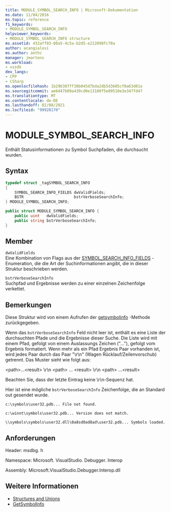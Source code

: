 ```yaml
---
title: MODULE_SYMBOL_SEARCH_INFO | Microsoft-Dokumentation
ms.date: 11/04/2016
ms.topic: reference
f1_keywords:
- MODULE_SYMBOL_SEARCH_INFO
helpviewer_keywords:
- MODULE_SYMBOL_SEARCH_INFO structure
ms.assetid: 432aff03-08a5-4c5a-b2d5-e212090fc70a
author: acangialosi
ms.author: anthc
manager: jmartens
ms.workload:
- vssdk
dev_langs:
- CPP
- CSharp
ms.openlocfilehash: 1b296307ff30b045d7bda2db5d3605cf0a63d01e
ms.sourcegitcommit: ae6d47b09a439cd0e13180f5e89510e3e347fd47
ms.translationtype: MT
ms.contentlocale: de-DE
ms.lasthandoff: 02/08/2021
ms.locfileid: "99928170"
---
```

# <a name="module_symbol_search_info"></a>MODULE_SYMBOL_SEARCH_INFO

Enthält Statusinformationen zu Symbol Suchpfaden, die durchsucht wurden.

## <a name="syntax"></a>Syntax

```cpp
typedef struct _tagSYMBOL_SEARCH_INFO
{
    SYMBOL_SEARCH_INFO_FIELDS dwValidFields;
    BSTR                      bstrVerboseSearchInfo;
} MODULE_SYMBOL_SEARCH_INFO;
```

```csharp
public struct MODULE_SYMBOL_SEARCH_INFO {
    public uint   dwValidFields;
    public string bstrVerboseSearchInfo;
}
```

## <a name="members"></a>Member

`dwValidFields`\
Eine Kombination von Flags aus der [SYMBOL_SEARCH_INFO_FIELDS](../../../extensibility/debugger/reference/symbol-search-info-fields.md) -Enumeration, die die Art der Suchinformationen angibt, die in dieser Struktur beschrieben werden.

`bstrVerboseSearchInfo`\
Suchpfad und Ergebnisse werden zu einer einzelnen Zeichenfolge verkettet.

## <a name="remarks"></a>Bemerkungen

Diese Struktur wird von einem Aufrufen der [getsymbolinfo](../../../extensibility/debugger/reference/idebugmodule3-getsymbolinfo.md) -Methode zurückgegeben.

Wenn das `bstrVerboseSearchInfo` Feld nicht leer ist, enthält es eine Liste der durchsuchten Pfade und die Ergebnisse dieser Suche. Die Liste wird mit einem Pfad, gefolgt von einem Auslassungs Zeichen ("..."), gefolgt vom Ergebnis formatiert. Wenn mehr als ein Pfad Ergebnis Paar vorhanden ist, wird jedes Paar durch das Paar "\r\n" (Wagen Rücklauf/Zeilenvorschub) getrennt. Das Muster sieht wie folgt aus:

\<path>...\<result> \r\n \<path> ... \<result> \r\n \<path> ...\<result>

Beachten Sie, dass der letzte Eintrag keine \r\n-Sequenz hat.

Hier ist eine mögliche `bstrVerboseSearchInfo` Zeichenfolge, die an Standard out gesendet wurde.

`c:\symbols\user32.pdb... File not found.`

`c:\winnt\symbols\user32.pdb... Version does not match.`

`\\symbols\symbols\user32.dll\0a8sd0ad8ad\user32.pdb... Symbols loaded.`

## <a name="requirements"></a>Anforderungen

Header: msdbg. h

Namespace: Microsoft. VisualStudio. Debugger. Interop

Assembly: Microsoft.VisualStudio.Debugger.Interop.dll

## <a name="see-also"></a>Weitere Informationen

- [Structures and Unions](../../../extensibility/debugger/reference/structures-and-unions.md)
- [GetSymbolInfo](../../../extensibility/debugger/reference/idebugmodule3-getsymbolinfo.md)
